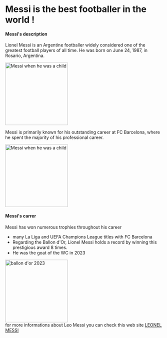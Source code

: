 <!DOCTYPE html>
<html>

<head>
  <meta charset="utf-8">
  <meta name="viewport" content="width=device-width">
  <title>Replit</title>
  <link href="style.css" rel="stylesheet" type="text/css" />
</head>

<body>
  <h1> Messi is the best footballer in the world ! </h1> 
   <h4> Messi's description </h4>
    <p> Lionel Messi is an Argentine footballer widely considered one of the greatest football players of all time. He was born on June 24, 1987, in Rosario, Argentina. </p>
  <img src="youngmessi.jpg" alt="Messi when he was a child" width="200px">
   <p>Messi is primarily known for his outstanding career at FC Barcelona, where he spent the majority of his professional career. </p>
   <img src="barcelonamessi.jpeg" alt="Messi when he was a child" width="200px">

  <h4> Messi's carrer </h4>
  <main> Messi has won numerous trophies throughout his career
    <ul>
      <li> many La Liga and UEFA Champions League titles with FC Barcelona </li>
      <li> Regarding the Ballon d'Or, Lionel Messi holds a record by winning this prestigious award 8 times. </li>
      <li> He was the goat of the WC in 2023 </li>
    </ul>
  </main>
  <img src="../messiwebpage/Leo8ballon.jpeg" alt="ballon d'or 2023" width="200px" center="10">
  
  <footer>for more informations about Leo Messi you can check this web site 
    <a href="https://fr.wikipedia.org/wiki/Lionel_Messi">LEONEL MESSI</a>
  </footer>
  
    
</body>

</html>
